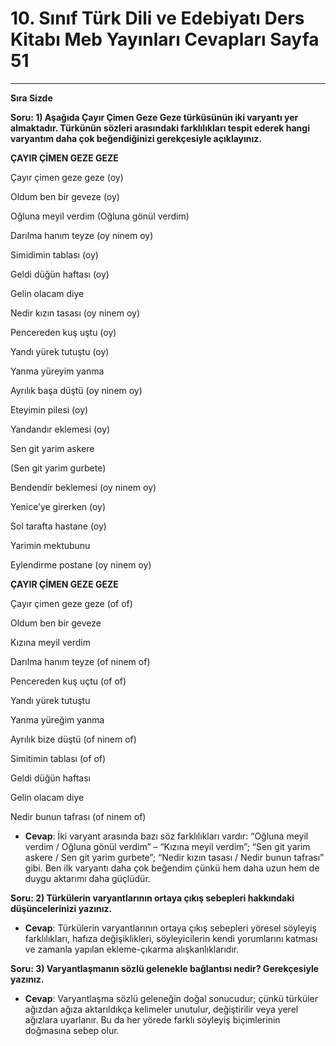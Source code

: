 # 10. Sınıf Türk Dili ve Edebiyatı Ders Kitabı Meb Yayınları Cevapları Sayfa 51

---

**Sıra Sizde**

**Soru: 1) Aşağıda Çayır Çimen Geze Geze türküsünün iki varyantı yer almaktadır. Türkünün sözleri arasındaki farklılıkları tespit ederek hangi varyantım daha çok beğendiğinizi gerekçesiyle açıklayınız.**

**ÇAYIR ÇİMEN GEZE GEZE**

Çayır çimen geze geze (oy)

 Oldum ben bir geveze (oy)

 Oğluna meyil verdim (Oğluna gönül verdim)

 Darılma hanım teyze (oy ninem oy)

Simidimin tablası (oy)

 Geldi düğün haftası (oy)

 Gelin olacam diye

 Nedir kızın tasası (oy ninem oy)

Pencereden kuş uştu (oy)

 Yandı yürek tutuştu (oy)

 Yanma yüreyim yanma

 Ayrılık başa düştü (oy ninem oy)

Eteyimin pilesi (oy)

 Yandandır eklemesi (oy)

 Sen git yarim askere

 (Sen git yarim gurbete)

 Bendendir beklemesi (oy ninem oy)

Yenice’ye girerken (oy)

 Sol tarafta hastane (oy)

 Yarimin mektubunu

 Eylendirme postane (oy ninem oy)

**ÇAYIR ÇİMEN GEZE GEZE**

Çayır çimen geze geze (of of)

 Oldum ben bir geveze

 Kızına meyil verdim

 Darılma hanım teyze (of ninem of)

Pencereden kuş uçtu (of of)

 Yandı yürek tutuştu

 Yanma yüreğim yanma

 Ayrılık bize düştü (of ninem of)

Simitimin tablası (of of)

 Geldi düğün haftası

 Gelin olacam diye

 Nedir bunun tafrası (of ninem of)

-   **Cevap**: İki varyant arasında bazı söz farklılıkları vardır: “Oğluna meyil verdim / Oğluna gönül verdim” – “Kızına meyil verdim”; “Sen git yarim askere / Sen git yarim gurbete”; “Nedir kızın tasası / Nedir bunun tafrası” gibi. Ben ilk varyantı daha çok beğendim çünkü hem daha uzun hem de duygu aktarımı daha güçlüdür.

**Soru: 2) Türkülerin varyantlarının ortaya çıkış sebepleri hakkındaki düşüncelerinizi yazınız.**

-   **Cevap**: Türkülerin varyantlarının ortaya çıkış sebepleri yöresel söyleyiş farklılıkları, hafıza değişiklikleri, söyleyicilerin kendi yorumlarını katması ve zamanla yapılan ekleme-çıkarma alışkanlıklarıdır.

**Soru: 3) Varyantlaşmanın sözlü gelenekle bağlantısı nedir? Gerekçesiyle yazınız.**

-   **Cevap**: Varyantlaşma sözlü geleneğin doğal sonucudur; çünkü türküler ağızdan ağıza aktarıldıkça kelimeler unutulur, değiştirilir veya yerel ağızlara uyarlanır. Bu da her yörede farklı söyleyiş biçimlerinin doğmasına sebep olur.